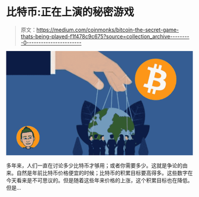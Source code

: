 # 比特币:正在上演的秘密游戏

> 原文：<https://medium.com/coinmonks/bitcoin-the-secret-game-thats-being-played-f1f478c9c675?source=collection_archive---------0----------------------->

![](img/4201bf539222ab98f6e894e2b32d437d.png)

多年来，人们一直在讨论多少比特币才够用；或者你需要多少。这就是争论的由来。自然是年前比特币价格便宜的时候；比特币的积累目标要高得多。这些数字在今天看来是不可思议的。但是随着这些年来价格的上涨，这个积累目标也在降低。但是…